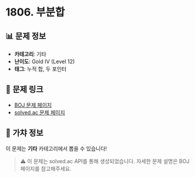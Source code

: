 # 1806. 부분합

## 📊 문제 정보
- **카테고리**: 기타
- **난이도**: Gold IV (Level 12)
- **태그**: 누적 합, 두 포인터

## 🔗 문제 링크
- [BOJ 문제 페이지](https://www.acmicpc.net/problem/1806)
- [solved.ac 문제 페이지](https://solved.ac/problems/1806)

## 🎯 가챠 정보
이 문제는 **기타** 카테고리에서 뽑을 수 있습니다!

> ⚠️ 이 문제는 solved.ac API를 통해 생성되었습니다. 
> 자세한 문제 설명은 BOJ 페이지를 참고해주세요.
